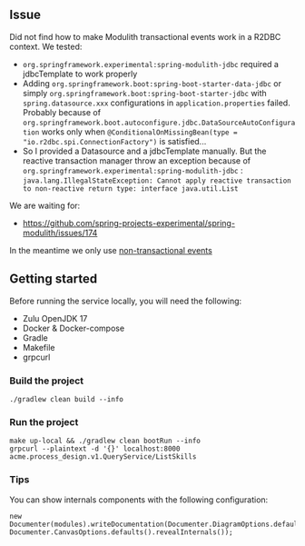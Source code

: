 ## Issue

Did not find how to make Modulith transactional events work in a R2DBC context. We tested:
- `org.springframework.experimental:spring-modulith-jdbc` required a jdbcTemplate to work properly
- Adding `org.springframework.boot:spring-boot-starter-data-jdbc` or simply `org.springframework.boot:spring-boot-starter-jdbc` with `spring.datasource.xxx` configurations in `application.properties` failed. Probably because of `org.springframework.boot.autoconfigure.jdbc.DataSourceAutoConfiguration` works only when `@ConditionalOnMissingBean(type = "io.r2dbc.spi.ConnectionFactory")` is satisfied...
- So I provided a Datasource and a jdbcTemplate manually. But the reactive transaction manager throw an exception because of `org.springframework.experimental:spring-modulith-jdbc` : `java.lang.IllegalStateException: Cannot apply reactive transaction to non-reactive return type: interface java.util.List`

We are waiting for:
- https://github.com/spring-projects-experimental/spring-modulith/issues/174

In the meantime we only use [non-transactional events](https://github.com/vincentditlevinz/api-domains-issue/blob/8d8a22233ad941783a64fa83c36589bd4d434178/src/main/java/com/acme/apidomains/process_runtime/ProcessRuntimeQueryHandler.java#L21)

## Getting started

Before running the service locally, you will need the following:
* Zulu OpenJDK 17
* Docker & Docker-compose
* Gradle
* Makefile
* grpcurl

### Build the project

```
./gradlew clean build --info
```

### Run the project

```
make up-local && ./gradlew clean bootRun --info
grpcurl --plaintext -d '{}' localhost:8000 acme.process_design.v1.QueryService/ListSkills
```


### Tips

You can show internals components with the following configuration:

```
new Documenter(modules).writeDocumentation(Documenter.DiagramOptions.defaults(), Documenter.CanvasOptions.defaults().revealInternals());
```
